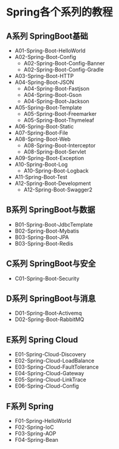# Spring各个系列的教程

## A系列 SpringBoot基础

- A01-Spring-Boot-HelloWorld
- A02-Spring-Boot-Config
  - A02-Spring-Boot-Config-Banner
  - A02-Spring-Boot-Config-Gradle
- A03-Spring-Boot-HTTP
- A04-Spring-Boot-JSON
  - A04-Spring-Boot-Fastjson
  - A04-Spring-Boot-Gson
  - A04-Spring-Boot-Jackson
- A05-Spring-Boot-Template
  - A05-Spring-Boot-Freemarker
  - A05-Spring-Boot-Thymeleaf
- A06-Spring-Boot-Static
- A07-Spring-Boot-File
- A08-Spring-Boot-Web
  - A08-Spring-Boot-Interceptor
  - A08-Spring-Boot-Servlet
- A09-Spring-Boot-Exception
- A10-Spring-Boot-Log
  - A10-Spring-Boot-Logback
- A11-Spring-Boot-Test
- A12-Spring-Boot-Development
  - A12-Spring-Boot-Swagger2

## B系列 SpringBoot与数据

- B01-Spring-Boot-JdbcTemplate
- B02-Spring-Boot-Mybatis
- B03-Spring-Boot-JPA
- B03-Spring-Boot-Redis

## C系列 SpringBoot与安全

- C01-Spring-Boot-Security

## D系列 SpringBoot与消息

- D01-Spring-Boot-Activemq
- D02-Spring-Boot-RabbitMQ

## E系列 Spring Cloud

- E01-Spring-Cloud-Discovery
- E02-Spring-Cloud-LoadBalance
- E03-Spring-Cloud-FaultTolerance
- E04-Spring-Cloud-Gateway
- E05-Spring-Cloud-LinkTrace
- E06-Spring-Cloud-Config

## F系列 Spring

- F01-Spring-HelloWorld
- F02-Spring-IoC
- F03-Spring-AOP
- F04-Spring-Bean
